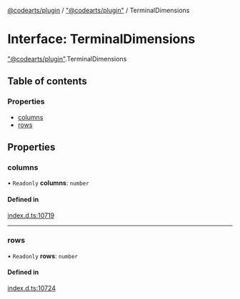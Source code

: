 [@codearts/plugin](../README.md) / ["@codearts/plugin"](../modules/_codearts_plugin_.md) / TerminalDimensions

# Interface: TerminalDimensions

["@codearts/plugin"](../modules/_codearts_plugin_.md).TerminalDimensions

## Table of contents

### Properties

- [columns](codearts_plugin_.TerminalDimensions.md#columns)
- [rows](codearts_plugin_.TerminalDimensions.md#rows)

## Properties

### columns

• `Readonly` **columns**: `number`

#### Defined in

[index.d.ts:10719](https://github.com/huaweicloud/cloudide-plugin-api/blob/a4193a8/index.d.ts#L10719)

___

### rows

• `Readonly` **rows**: `number`

#### Defined in

[index.d.ts:10724](https://github.com/huaweicloud/cloudide-plugin-api/blob/a4193a8/index.d.ts#L10724)
